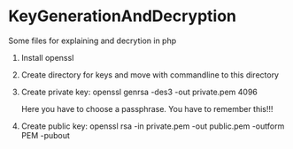 # KeyGenerationAndDecryption
Some files for explaining and decrytion in php

1. Install openssl
2. Create directory for keys and move with commandline to this directory
3. Create private key:
	openssl genrsa -des3 -out private.pem 4096
	
	Here you have to choose a passphrase. You have to remember this!!!
4. Create public key:
	openssl rsa -in private.pem -out public.pem -outform PEM -pubout